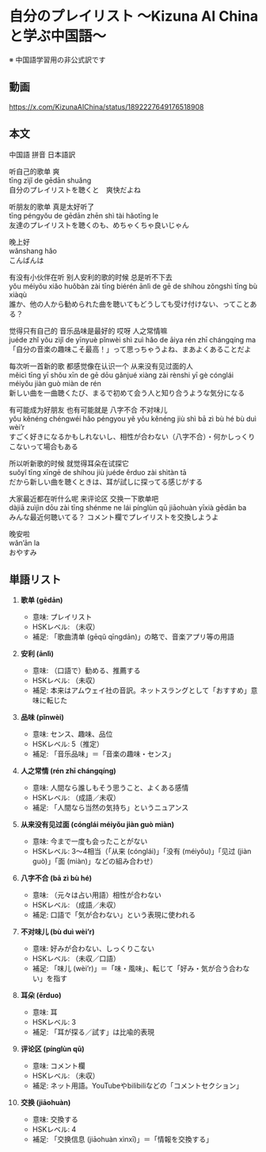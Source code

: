 # 自分のプレイリスト 〜Kizuna AI Chinaと学ぶ中国語〜
※ 中国語学習用の非公式訳です

## 動画
https://x.com/KizunaAIChina/status/1892227649176518908

## 本文

中国語 拼音 日本語訳

听自己的歌单 爽  
tīng zìjǐ de gēdān shuǎng  
自分のプレイリストを聴くと　爽快だよね  

听朋友的歌单 真是太好听了  
tīng péngyǒu de gēdān  zhēn shì tài hǎotīng le  
友達のプレイリストを聴くのも、めちゃくちゃ良いじゃん  

晚上好  
wǎnshang hǎo  
こんばんは  

有没有小伙伴在听 别人安利的歌的时候 总是听不下去  
yǒu méiyǒu xiǎo huǒbàn zài tīng  biérén ānlì de gē de shíhou  zǒngshì tīng bù xiàqù  
誰か、他の人から勧められた曲を聴いてもどうしても受け付けない、ってことある？  

觉得只有自己的 音乐品味是最好的 哎呀 人之常情嘛  
juéde zhǐ yǒu zìjǐ de yīnyuè pǐnwèi shì zuì hǎo de  āiya  rén zhī chángqíng ma  
「自分の音楽の趣味こそ最高！」って思っちゃうよね、まあよくあることだよ  

每次听一首新的歌 都感觉像在认识一个 从来没有见过面的人  
měicì tīng yī shǒu xīn de gē  dōu gǎnjué xiàng zài rènshi yī gè  cónglái méiyǒu jiàn guò miàn de rén  
新しい曲を一曲聴くたび、まるで初めて会う人と知り合うような気分になる  

有可能成为好朋友 也有可能就是 八字不合 不对味儿  
yǒu kěnéng chéngwéi hǎo péngyou  yě yǒu kěnéng jiù shì  bā zì bù hé  bù duì wèi’r  
すごく好きになるかもしれないし、相性が合わない（八字不合）・何かしっくりこないって場合もある  

所以听新歌的时候 就觉得耳朵在试探它  
suǒyǐ tīng xīngē de shíhou  jiù juéde ěrduo zài shìtàn tā  
だから新しい曲を聴くときは、耳が試しに探ってる感じがする  

大家最近都在听什么呢 来评论区 交换一下歌单吧  
dàjiā zuìjìn dōu zài tīng shénme ne  lái pínglùn qū  jiāohuàn yīxià gēdān ba  
みんな最近何聴いてる？ コメント欄でプレイリストを交換しようよ  

晚安啦  
wǎn’ān la  
おやすみ  

## 単語リスト

1. **歌单 (gēdān)**
   - 意味: プレイリスト  
   - HSKレベル: （未収）  
   - 補足: 「歌曲清单 (gēqǔ qīngdān)」の略で、音楽アプリ等の用語

2. **安利 (ānlì)**
   - 意味: （口語で）勧める、推薦する  
   - HSKレベル: （未収）  
   - 補足: 本来はアムウェイ社の音訳。ネットスラングとして「おすすめ」意味に転じた

3. **品味 (pǐnwèi)**
   - 意味: センス、趣味、品位  
   - HSKレベル: 5（推定）  
   - 補足: 「音乐品味」＝「音楽の趣味・センス」

4. **人之常情 (rén zhī chángqíng)**
   - 意味: 人間なら誰しもそう思うこと、よくある感情  
   - HSKレベル: （成語／未収）  
   - 補足: 「人間なら当然の気持ち」というニュアンス

5. **从来没有见过面 (cónglái méiyǒu jiàn guò miàn)**
   - 意味: 今まで一度も会ったことがない  
   - HSKレベル: 3～4相当（「从来 (cónglái)」「没有 (méiyǒu)」「见过 (jiàn guò)」「面 (miàn)」などの組み合わせ）

6. **八字不合 (bā zì bù hé)**
   - 意味: （元々は占い用語）相性が合わない  
   - HSKレベル: （成語／未収）  
   - 補足: 口語で「気が合わない」という表現に使われる

7. **不对味儿 (bù duì wèi’r)**
   - 意味: 好みが合わない、しっくりこない  
   - HSKレベル: （未収／口語）  
   - 補足: 「味儿 (wèi’r)」＝「味・風味」、転じて「好み・気が合う合わない」を指す

8. **耳朵 (ěrduo)**
   - 意味: 耳  
   - HSKレベル: 3  
   - 補足: 「耳が探る／試す」は比喩的表現

9. **评论区 (pínglùn qū)**
   - 意味: コメント欄  
   - HSKレベル: （未収）  
   - 補足: ネット用語。YouTubeやbilibiliなどの「コメントセクション」

10. **交换 (jiāohuàn)**
    - 意味: 交換する  
    - HSKレベル: 4  
    - 補足: 「交换信息 (jiāohuàn xìnxī)」＝「情報を交換する」
